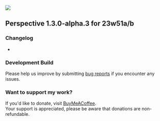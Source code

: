 ![](https://mclegoman.com/images/a/a7/Perspective_Development_Logo.png)  
## Perspective 1.3.0-alpha.3 for 23w51a/b  
  

### Changelog  
- 

### Development Build  
Please help us improve by submitting [bug reports](https://github.com/MCLegoMan/Perspective/issues) if you encounter any issues.  

### Want to support my work?  
If you'd like to donate, visit [BuyMeACoffee](https://www.buymeacoffee.com/mclegoman).  
Your support is appreciated, please be aware that donations are non-refundable.  